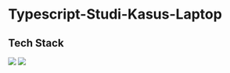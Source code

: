 # Typescript-Studi-Kasus-Laptop

## Tech Stack
<p>
  <img src="https://img.shields.io/badge/Javascript-F7DF1E?logo=Javascript&logoColor=white&style=ShieldStyle" />
  <img src="https://img.shields.io/badge/Typescript-3178C6?logo=Javascript&logoColor=white&style=ShieldStyle" />
</p>
